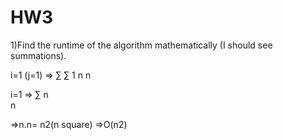 # HW3

1)Find the runtime of the algorithm mathematically (I should see summations). 

   i=1  (j=1)
=> ∑     ∑  1 
   n     n

   i=1 
=> ∑    n  
   n    

=>n.n= n2(n square) =>O(n2) 





​
  

​
 
